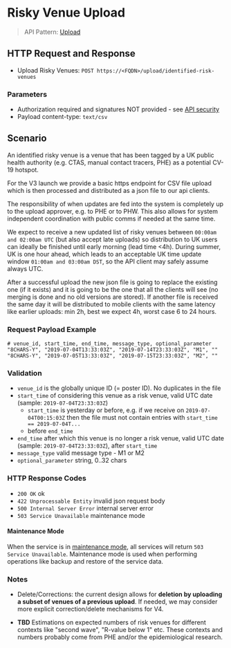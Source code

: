 # Risky Venue Upload

> API Pattern: [Upload](../../../api-patterns.md#upload)

## HTTP Request and Response

- Upload Risky Venues: ```POST https://<FQDN>/upload/identified-risk-venues```

### Parameters
- Authorization required and signatures NOT provided - see [API security](../../../api-security.md)
- Payload content-type: ```text/csv```

## Scenario

An identified risky venue is a venue that has been tagged by a UK public health authority (e.g. CTAS, manual contact tracers, PHE) as a potential CV-19 hotspot.
 
For the V3 launch we provide a basic https endpoint for CSV file upload which is then processed and distributed as a json file to our api clients.

The responsibility of when updates are fed into the system is completely up to the upload approver, e.g. to PHE or to PHW. This also allows for system independent coordination with public comms if needed at the same time.

We expect to receive a new updated list of risky venues between `00:00am and 02:00am UTC` (but also accept late uploads) so distribution to UK users can ideally be finished until early morning (lead time <4h). During summer, UK is one hour ahead, which leads to an acceptable UK time update window `01:00am and 03:00am DST`, so the API client may safely assume always UTC.

After a successful upload the new json file is going to replace the existing one (if it exists) and it is going to be the one that all the clients will see (no merging is done and no old versions are stored). If another file is received the same day it will be distributed to mobile clients with the same latency like earlier uploads: min 2h, best we expect 4h, worst case 6 to 24 hours.


### Request Payload Example

```csv
# venue_id, start_time, end_time, message_type, optional_parameter
"8CHARS-Y", "2019-07-04T13:33:03Z", "2019-07-14T23:33:03Z", "M1", ""
"8CHARS-Y", "2019-07-05T13:33:03Z", "2019-07-15T23:33:03Z", "M2", ""
```

### Validation

- `venue_id` is the globally unique ID (= poster ID). No duplicates in the file
- `start_time` of considering this venue as a risk venue, valid UTC date (sample: `2019-07-04T23:33:03Z`)
  - `start_time` is yesterday or before, e.g. if we receive on `2019-07-04T00:15:03Z` then the file must not 
  contain entries with `start_time == 2019-07-04T...`
  - before `end_time`  
- `end_time` after which this venue is no longer a risk venue, valid UTC date (sample: `2019-07-04T23:33:03Z`), after `start_time`
- `message_type` valid message type - M1 or M2
- `optional_parameter` string, 0..32 chars

### HTTP Response Codes

- `200 OK` ok
- `422 Unprocessable Entity` invalid json request body
- `500 Internal Server Error` internal server error
- `503 Service Unavailable` maintenance mode

#### Maintenance Mode

When the service is in [maintenance mode](../../../../design/details/api-maintenance-mode.md), all services will return `503 Service Unavailable`. Maintenance mode is used when performing operations like backup and restore of the service data.


### Notes

- Delete/Corrections: the current design allows for **deletion by uploading a subset of venues of a previous upload**. If needed, we may consider more explicit correction/delete mechanisms for V4.

- **TBD** Estimations on expected numbers of risk venues for different contexts like "second wave", "R-value below 1" etc. These contexts and numbers probably come from PHE and/or the epidemiological research.

